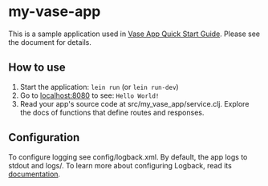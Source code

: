 # my-vase-app

This is a sample application used in [Vase App Quick Start Guide](../../docs/quick-start-guide.mkd).
Please see the document for details.

## How to use

1. Start the application: `lein run` (or `lein run-dev`)
2. Go to [localhost:8080](http://localhost:8080/) to see: `Hello World!`
3. Read your app's source code at src/my_vase_app/service.clj. Explore the docs of functions
   that define routes and responses.


## Configuration

To configure logging see config/logback.xml. By default, the app logs to stdout and logs/.
To learn more about configuring Logback, read its [documentation](http://logback.qos.ch/documentation.html).
